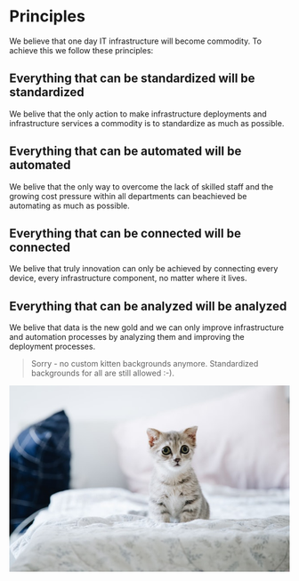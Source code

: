 # Principles

We believe that one day IT infrastructure will become commodity. To achieve this we follow these principles:

## Everything that can be standardized will be standardized

We belive that the only action to make infrastructure deployments and infrastructure services a commodity is to standardize as much as possible.

## Everything that can be automated will be automated

We belive that the only way to overcome the lack of skilled staff and the growing cost pressure within all departments can beachieved be automating as much as possible.

## Everything that can be connected will be connected

We belive that truly innovation can only be achieved by connecting every device, every infrastructure component, no matter where it lives.

## Everything that can be analyzed will be analyzed

We belive that data is the new gold and we can only improve infrastructure and automation processes by analyzing them and improving the deployment processes.

> Sorry - no custom kitten backgrounds anymore. Standardized backgrounds for all are still allowed :-).

![Kitten](./img/gray-and-white-kitten-on-white-bed-2061057.jpg)
